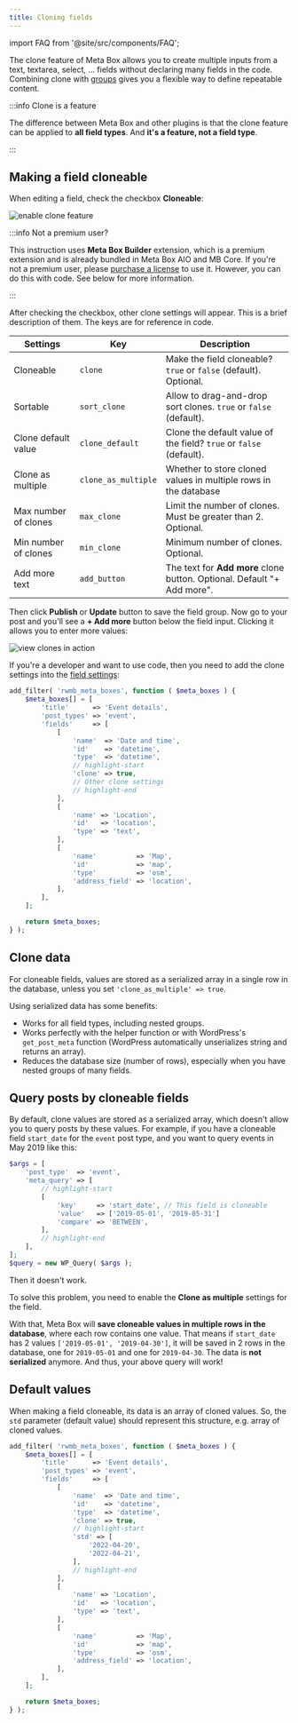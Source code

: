 ```yaml
---
title: Cloning fields
---
```


import FAQ from '@site/src/components/FAQ';

The clone feature of Meta Box allows you to create multiple inputs from a text, textarea, select, ... fields without declaring many fields in the code. Combining clone with [groups](/extensions/meta-box-group/) gives you a flexible way to define repeatable content.

:::info Clone is a feature

The difference between Meta Box and other plugins is that the clone feature can be applied to **all field types**. And **it's a feature, not a field type**.

:::

## Making a field cloneable

When editing a field, check the checkbox **Cloneable**:

![enable clone feature](https://i.imgur.com/1QrOVGT.png)

:::info Not a premium user?

This instruction uses **Meta Box Builder** extension, which is a premium extension and is already bundled in Meta Box AIO and MB Core. If you're not a premium user, please [purchase a license](https://metabox.io/pricing/) to use it. However, you can do this with code. See below for more information.

:::

After checking the checkbox, other clone settings will appear. This is a brief description of them. The keys are for reference in code.

Settings|Key|Description
---|---|---
Cloneable|`clone`|Make the field cloneable? `true` or `false` (default). Optional.
Sortable|`sort_clone`|Allow to drag-and-drop sort clones. `true` or `false` (default).
Clone default value|`clone_default`|Clone the default value of the field? `true` or `false` (default).
Clone as multiple|`clone_as_multiple`| Whether to store cloned values in multiple rows in the database
Max number of clones|`max_clone`|Limit the number of clones. Must be greater than 2. Optional.
Min number of clones|`min_clone`|Minimum number of clones. Optional.
Add more text|`add_button`|The text for **Add more** clone button. Optional. Default "+ Add more".

Then click **Publish** or **Update** button to save the field group. Now go to your post and you'll see a **+ Add more** button below the field input. Clicking it allows you to enter more values:

![view clones in action](https://i.imgur.com/PM4Mbqb.png)

If you're a developer and want to use code, then you need to add the clone settings into the [field settings](/creating-fields-with-code/#fields):

```php
add_filter( 'rwmb_meta_boxes', function ( $meta_boxes ) {
    $meta_boxes[] = [
        'title'      => 'Event details',
        'post_types' => 'event',
        'fields'     => [
            [
                'name'  => 'Date and time',
                'id'    => 'datetime',
                'type'  => 'datetime',
                // highlight-start
                'clone' => true,
                // Other clone settings
                // highlight-end
            ],
            [
                'name' => 'Location',
                'id'   => 'location',
                'type' => 'text',
            ],
            [
                'name'          => 'Map',
                'id'            => 'map',
                'type'          => 'osm',
                'address_field' => 'location',
            ],
        ],
    ];

    return $meta_boxes;
} );
```

## Clone data

For cloneable fields, values are stored as a serialized array in a single row in the database, unless you set `'clone_as_multiple' => true`.

Using serialized data has some benefits:

- Works for all field types, including nested groups.
- Works perfectly with the helper function or with WordPress's `get_post_meta` function (WordPress automatically unserializes string and returns an array).
- Reduces the database size (number of rows), especially when you have nested groups of many fields.

## Query posts by cloneable fields

By default, clone values are stored as a serialized array, which doesn't allow you to query posts by these values. For example, if you have a cloneable field `start_date` for the `event` post type, and you want to query events in May 2019 like this:

```php
$args = [
    'post_type'  => 'event',
    'meta_query' => [
        // highlight-start
        [
            'key'     => 'start_date', // This field is cloneable
            'value'   => ['2019-05-01', '2019-05-31']
            'compare' => 'BETWEEN',
        ],
        // highlight-end
    ],
];
$query = new WP_Query( $args );
```

Then it doesn't work.

To solve this problem, you need to enable the **Clone as multiple** settings for the field.

With that, Meta Box will **save cloneable values in multiple rows in the database**, where each row contains one value. That means if `start_date` has 2 values `['2019-05-01', '2019-04-30']`, it will be saved in 2 rows in the database, one for `2019-05-01` and one for `2019-04-30`. The data is **not serialized** anymore. And thus, your above query will work!

## Default values

When making a field cloneable, its data is an array of cloned values. So, the `std` parameter (default value) should represent this structure, e.g. array of cloned values.

```php
add_filter( 'rwmb_meta_boxes', function ( $meta_boxes ) {
    $meta_boxes[] = [
        'title'      => 'Event details',
        'post_types' => 'event',
        'fields'     => [
            [
                'name'  => 'Date and time',
                'id'    => 'datetime',
                'type'  => 'datetime',
                'clone' => true,
                // highlight-start
                'std' => [
                    '2022-04-20',
                    '2022-04-21',
                ],
                // highlight-end
            ],
            [
                'name' => 'Location',
                'id'   => 'location',
                'type' => 'text',
            ],
            [
                'name'          => 'Map',
                'id'            => 'map',
                'type'          => 'osm',
                'address_field' => 'location',
            ],
        ],
    ];

    return $meta_boxes;
} );
```